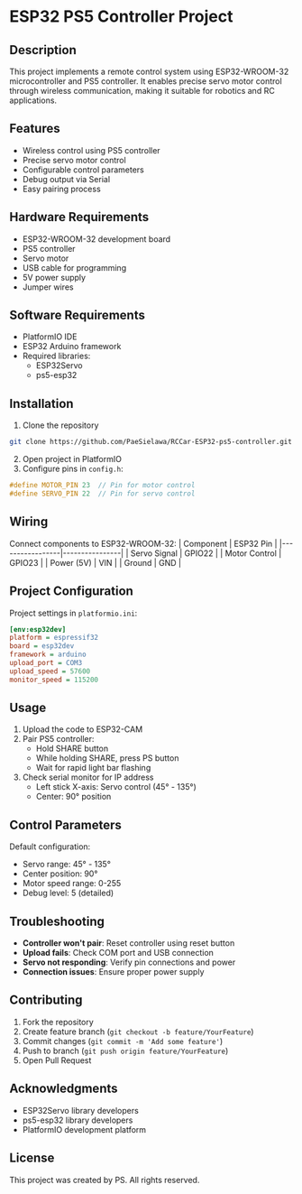 # ESP32 PS5 Controller Project

## Description
This project implements a remote control system using ESP32-WROOM-32 microcontroller and PS5 controller. It enables precise servo motor control through wireless communication, making it suitable for robotics and RC applications.

## Features
- Wireless control using PS5 controller
- Precise servo motor control
- Configurable control parameters
- Debug output via Serial
- Easy pairing process

## Hardware Requirements
- ESP32-WROOM-32 development board
- PS5 controller
- Servo motor
- USB cable for programming
- 5V power supply
- Jumper wires

## Software Requirements
- PlatformIO IDE
- ESP32 Arduino framework
- Required libraries:
  - ESP32Servo
  - ps5-esp32

## Installation
1. Clone the repository
```bash
git clone https://github.com/PaeSielawa/RCCar-ESP32-ps5-controller.git
```
2. Open project in PlatformIO
3. Configure pins in `config.h`:
```cpp
#define MOTOR_PIN 23  // Pin for motor control
#define SERVO_PIN 22  // Pin for servo control
```

## Wiring
Connect components to ESP32-WROOM-32:
|   Component     |   ESP32 Pin    |
|-----------------|----------------|
| Servo Signal    | GPIO22         |
| Motor Control   | GPIO23         |
| Power (5V)      | VIN            |
| Ground          | GND            |

## Project Configuration
Project settings in `platformio.ini`:
```ini
[env:esp32dev]
platform = espressif32
board = esp32dev
framework = arduino
upload_port = COM3
upload_speed = 57600
monitor_speed = 115200
```

## Usage
1. Upload the code to ESP32-CAM
2. Pair PS5 controller:
    - Hold SHARE button
    - While holding SHARE, press PS button
    - Wait for rapid light bar flashing
3. Check serial monitor for IP address
    - Left stick X-axis: Servo control (45° - 135°)
    - Center: 90° position

## Control Parameters
Default configuration:
- Servo range: 45° - 135°
- Center position: 90°
- Motor speed range: 0-255
- Debug level: 5 (detailed)

## Troubleshooting
- **Controller won't pair**: Reset controller using reset button
- **Upload fails**: Check COM port and USB connection
- **Servo not responding**: Verify pin connections and power
- **Connection issues**: Ensure proper power supply

## Contributing
1. Fork the repository
2. Create feature branch (`git checkout -b feature/YourFeature`)
3. Commit changes (`git commit -m 'Add some feature'`)
4. Push to branch (`git push origin feature/YourFeature`)
5. Open Pull Request

## Acknowledgments
- ESP32Servo library developers
- ps5-esp32 library developers
- PlatformIO development platform
  
## License
This project was created by PS. All rights reserved.
